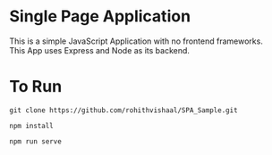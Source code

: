 # Single Page Application 

This is a simple JavaScript Application with no frontend frameworks.   
This App uses Express and Node as its backend.

# To Run
```
git clone https://github.com/rohithvishaal/SPA_Sample.git  

npm install 
 
npm run serve  
```